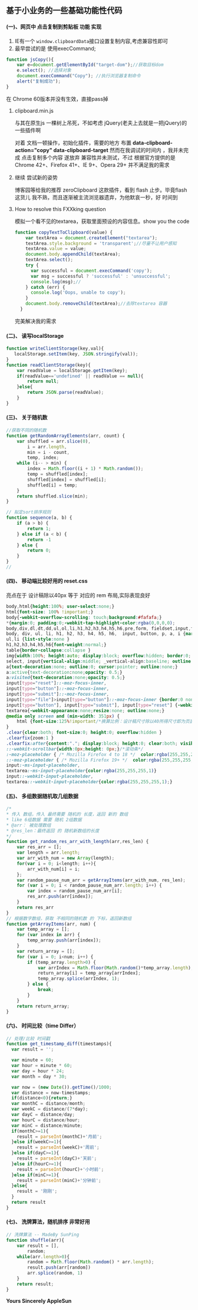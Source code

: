 ## 基于小业务的一些基础功能性代码



#### (一)、网页中 点击复制到剪贴板 功能 实现

1. IE有一个 `window.clipboardData`接口设置复制内容,考虑兼容性即可
2. 最早尝试的是 使用execCommand;

```javascript
function jsCopy(){  
    var e=document.getElementById("target-dom");//获取目标dom  
    e.select(); //选择对象  
    document.execCommand("Copy"); //执行浏览器复制命令  
    alert("复制成功");  
}
```

在 Chrome 60版本并没有生效，直接pass掉

1. clipboard.min.js

   与其在原生js 一棵树上吊死，不如考虑 jQuery(老夫上去就是一把jQuery)的一些插件啊

   对着 文档一顿操作，初始化插件，需要的地方 布置 __data-clipboard-action="copy" data-clipboard-target__ 然而在我调试的时间内 ，我并未完成 点击复制多个内容 遂放弃 兼容性并未测试，不过 根据官方提供的是Chrome 42+、Firefox 41+、IE 9+、Opera 29+ 并不满足我的需求

2. 继续 尝试新的姿势

   博客园等给我的推荐 zeroClipboard 这款插件，看到 flash 止步。毕竟flash这货儿 我不熟，而且逐渐被主流浏览器遗弃，为他默哀一秒，好 时间到

3. How to resolve this FXXking question

   模拟一个看不见的textarea，获取里面预设的内容信息。show you the code

   ```javascript
   function copyTextToClipboard(value) {
       var textArea = document.createElement("textarea");
       textArea.style.background = 'transparent';//尽量不让用户感知
       textArea.value = value;
       document.body.appendChild(textArea);
       textArea.select();
       try {
         var successful = document.execCommand('copy');
         var msg = successful ? 'successful' : 'unsuccessful';
         console.log(msg);//
       } catch (err) {
         console.log('Oops, unable to copy');
       }
       document.body.removeChild(textArea);//去除textarea 容器
     }
   ```

   完美解决我的需求

#### (二)、 读写localStorage

```javascript
function writeClientStorage(key,val){
   localStorage.setItem(key, JSON.stringify(val));
}
function readClientStorage(key){
    var readValue = localStorage.getItem(key);
    if(readValue=='undefined' || readValue == null){
        return null;
    }else{
        return JSON.parse(readValue);
    }
}
```



#### (三)、 关于随机数

```javascript
//获取不同的随机数
function getRandomArrayElements(arr, count) {
    var shuffled = arr.slice(0),
        i = arr.length,
        min = i - count,
        temp, index;
    while (i-- > min) {
        index = Math.floor((i + 1) * Math.random());
        temp = shuffled[index];
        shuffled[index] = shuffled[i];
        shuffled[i] = temp;
    }
    return shuffled.slice(min);
}

// 拟定sort排序规则
function sequence(a, b) {
    if (a > b) {
        return 1;
    } else if (a < b) {
        return -1
    } else {
        return 0;
    }
}
// 
```

#### (四)、 移动端比较好用的 reset.css

亮点在于 设计稿除以40px 等于 对应的 rem 布局,实际表现良好

```css
body,html{height:100%; user-select:none;}
html{font-size: 100% !important;}
body{-webkit-overflow-scrolling: touch;background:#fafafa;}
*{margin:0; padding:0;-webkit-tap-highlight-color:rgba(0,0,0,0);
body,div,dl,dt,dd,ul,ol,li,h1,h2,h3,h4,h5,h6,pre,form, fieldset,input,textarea,p,blockquote,th,td{margin:0; padding:0; }
body, div, ul, li, h1, h2, h3, h4, h5, h6,  input, button, p, a, i {margin:0; padding:0; font-family:PingFang-SC-Regular,sans-serif; font-weight:normal; font-style:normal;}
ul,li {list-style:none }
h1,h2,h3,h4,h5,h6{font-weight:normal;}
table{border-collapse:collapse }
img{width:100%; height:auto; display:block; overflow:hidden; border:0; }
select, input{vertical-align:middle; _vertical-align:baseline; outline:none;}
a{text-decoration:none; outline:0; cursor:pointer; outline:none;}
a:active{text-decoration:none;opacity: 0.5;}
a:visited{text-decoration:none;opacity: 0.5;}
input[type="reset"]::-moz-focus-inner, 
input[type="button"]::-moz-focus-inner, 
input[type="submit"]::-moz-focus-inner, 
input[type="file"]>input[type="button"]::-moz-focus-inner {border:0 none ;padding:0; appearance:none; -moz-appearance:none; -webkit-appearance:none;}
input[type="button"], input[type="submit"], input[type="reset"] {-webkit-appearance:none;}
textarea{-webkit-appearance:none;resize:none; outline:none;} 
@media only screen and (min-width: 351px) {
	html {font-size:125%!important/*换算比例：设计稿尺寸除以40所得尺寸即为页面实际尺寸*/}
}
.clear{clear:both; font-size:0; height:0; overflow:hidden }
.clearfix{zoom:1 }
.clearfix:after{content:"."; display:block; height:0; clear:both; visibility:hidden }
::-webkit-scrollbar{width:0px;height: 0px;}/*滚动条*/
:-moz-placeholder { /* Mozilla Firefox 4 to 18 */  color:rgba(255,255,255,1);}
::-moz-placeholder { /* Mozilla Firefox 19+ */  color:rgba(255,255,255,1);}
input:-ms-input-placeholder,
textarea:-ms-input-placeholder{color:rgba(255,255,255,1)}
input::-webkit-input-placeholder,
textarea::-webkit-input-placeholder{color:rgba(255,255,255,1);}
```



#### (五)、 多组数据随机取几组数据

```javascript
/*
* 传入 数组，传入 最终需要 随机的 长度，返回 新的 数组
* like 6组数据 需要 随机 2组数据
* @arr： 被处理数组
* @res_len：最终返回 的 随机新数组的长度 
*/
function get_random_res_arr_with_length(arr,res_len) {
	var res_arr = [];
	var length = arr.length;
	var arr_with_num = new Array(length);
	for(var i = 0; i<length; i++){
		arr_with_num[i] = i;
	};
	var random_pause_num_arr = getArrayItems(arr_with_num, res_len);
	for (var i = 0; i < random_pause_num_arr.length; i++) {
		var index = random_pause_num_arr[i];
		res_arr.push(arr[index]);
	}
	return res_arr
}
// 根据数字数组，获取 不相同的随机数 的 下标，返回新数组
function getArrayItems(arr, num) {
	var temp_array = [];
	for (var index in arr) {
		temp_array.push(arr[index]);
	}
	var return_array = [];
	for (var i = 0; i<num; i++) {
		if (temp_array.length>0) {
			var arrIndex = Math.floor(Math.random()*temp_array.length);
			return_array[i] = temp_array[arrIndex];
			temp_array.splice(arrIndex, 1);
		} else {
			break;
		}
	}
	return return_array;
}
```



#### (六)、 时间比较（time Differ）

```javascript
// 处理/比较 时间戳
function get_timestamp_diff(timestamps){
  var result = '';

  var minute = 60;
  var hour = minute * 60;
  var day = hour * 24;
  var month = day * 30;

  var now = (new Date()).getTime()/1000;
  var distance = now-timestamps;
  if(distance<0){return;}
  var monthC = distance/month;
  var weekC = distance/(7*day);
  var dayC = distance/day;
  var hourC = distance/hour;
  var minC = distance/minute;
  if(monthC>=1){
    result = parseInt(monthC)+'月前';
  }else if(weekC>=1){
    result = parseInt(weekC)+'周前';
  }else if(dayC>=1){
    result = parseInt(dayC)+'天前';
  }else if(hourC>=1){
    result = parseInt(hourC)+'小时前';
  }else if(minC>=1){
    result = parseInt(minC)+'分钟前';
  }else{
    result = '刚刚';
  }
  return result
}
```



#### (七)、 洗牌算法，随机排序 非常好用

```javascript
// 洗牌算法 -- MadeBy SunPing
function shuffle(arr){
    var result = [],
        random;
    while(arr.length>0){
        random = Math.floor(Math.random() * arr.length);
        result.push(arr[random])
        arr.splice(random, 1)
    }
    return result;
}
```



__Yours Sincerely AppleSun__